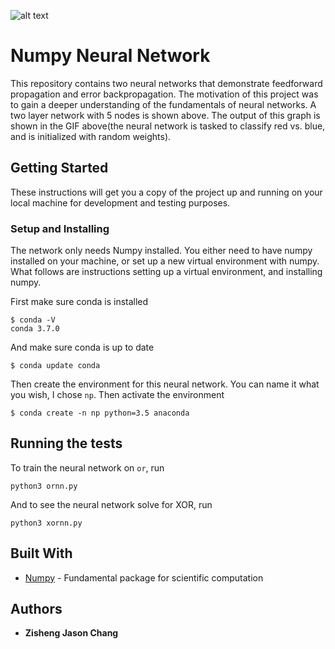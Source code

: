 ![alt text](https://github.com/jzisheng/ids705/blob/master/assignments/training.gif?raw=true)

# Numpy Neural Network

This repository contains two neural networks that demonstrate feedforward propagation and error backpropagation. The motivation of this project was to gain a deeper understanding of the fundamentals of neural networks. A two layer network with 5 nodes is shown above. The output of this graph is shown in the GIF above(the neural network is tasked to classify red vs. blue, and is initialized with random weights).

## Getting Started

These instructions will get you a copy of the project up and running on your local machine for development and testing purposes.

### Setup and Installing

The network only needs Numpy installed. You either need to have numpy installed on your machine, or set up a new virtual environment with numpy. What follows are instructions setting up a virtual environment, and installing numpy. 

First make sure conda is installed

```
$ conda -V
conda 3.7.0
```

And make sure conda is up to date

```
$ conda update conda
```

Then create the environment for this neural network. You can name it what you wish, I chose ```np```. Then activate the environment

```
$ conda create -n np python=3.5 anaconda
```

## Running the tests
To train the neural network on `or`, run

```
python3 ornn.py
```

And to see the neural network solve for XOR, run
```
python3 xornn.py
```

## Built With

* [Numpy](http://www.numpy.org/) - Fundamental package for scientific computation

## Authors
* **Zisheng Jason Chang** 

